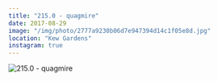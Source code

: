 ```yaml
---
title: "215.0 - quagmire"
date: 2017-08-29
image: "/img/photo/2777a9230b06d7e947394d14c1f05e8d.jpg"
location: "Kew Gardens"
instagram: true
---
```


![215.0 - quagmire](/img/photo/2777a9230b06d7e947394d14c1f05e8d.jpg)

